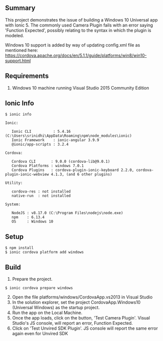 
Summary
-
This project demonstrates the issue of building a Windows 10 Universal app with Ionic 5. The commonly used Camera Plugin fails with an error saying 'Function Expected', possibly relating to the syntax in which the plugin is modeled.

Windows 10 support is added by way of updating config.xml file as mentioned here:
https://cordova.apache.org/docs/en/5.1.1/guide/platforms/win8/win10-support.html

Requirements
-
1. Windows 10 machine running Visual Studio 2015 Community Edition

Ionic Info
-
```
$ ionic info

Ionic:

   Ionic CLI          : 5.4.16 (C:\Users\srinidhi\AppData\Roaming\npm\node_modules\ionic)
   Ionic Framework    : ionic-angular 3.9.9
   @ionic/app-scripts : 3.2.4

Cordova:

   Cordova CLI       : 9.0.0 (cordova-lib@9.0.1)
   Cordova Platforms : windows 7.0.1
   Cordova Plugins   : cordova-plugin-ionic-keyboard 2.2.0, cordova-plugin-ionic-webview 4.1.3, (and 6 other plugins)

Utility:

   cordova-res : not installed
   native-run  : not installed

System:

   NodeJS : v8.17.0 (C:\Program Files\nodejs\node.exe)
   npm    : 6.13.4
   OS     : Windows 10
```

Setup
-
```
$ npm install
$ ionic cordova platform add windows
```

Build
-
1. Prepare the project.
```
$ ionic cordova prepare windows
```

2. Open the file platforms/windows/CordovaApp.vs2013 in Visual Studio
3. In the solution explorer, set the project CordovaApp.Windows10 (Universal Windows) as the startup project.
4. Run the app on the Local Machine.
5. Once the app loads, click on the button, 'Test Camera Plugin'. Visual Studio's JS console, will report an error, Function Expected.
6. Click on 'Test Unvired SDK Plugin'. JS console will report the same error again even for Unvired SDK
